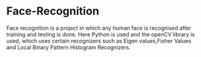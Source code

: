 # Face-Recognition
Face recognition is a project in which any human face is recognised after training and testing is done. Here Python is used and the openCV library is used, which uses certain recognizers such as Eigen values,Fisher Values and Local Binary Pattern Histogram Recognizers. 
